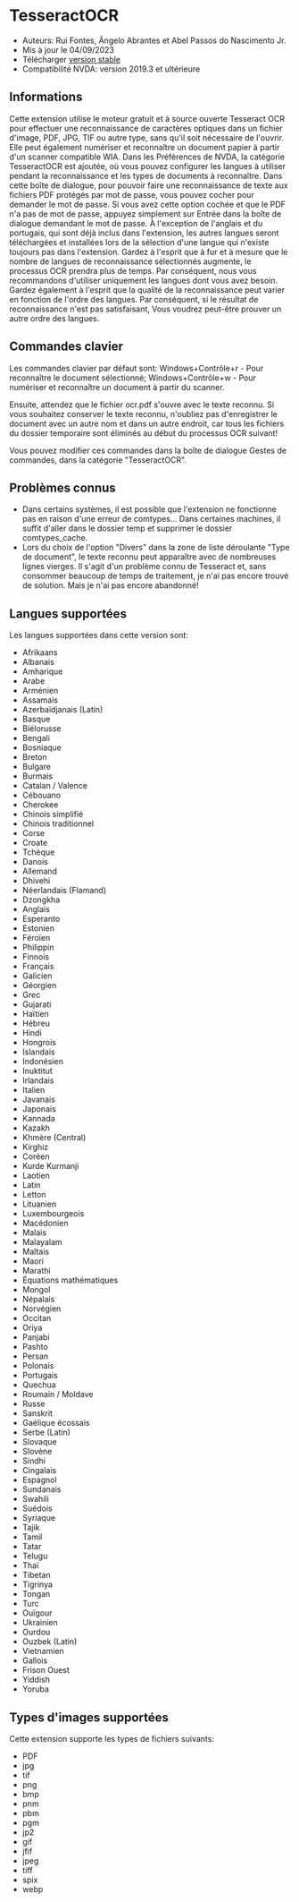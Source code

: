 # TesseractOCR


* Auteurs: Rui Fontes, Ângelo Abrantes et Abel Passos do Nascimento Jr.
* Mis à jour le 04/09/2023
* Télécharger [version stable][1]
* Compatibilité NVDA: version 2019.3 et ultérieure


## Informations

Cette extension utilise le moteur gratuit et à source ouverte Tesseract OCR pour effectuer une reconnaissance de caractères optiques dans un fichier d'image, PDF, JPG, TIF ou autre type, sans qu'il soit nécessaire de l'ouvrir.
Elle peut également numériser et reconnaître un document papier à partir  d'un scanner compatible WIA.
Dans les Préférences de NVDA, la catégorie TesseractOCR est ajoutée, où vous pouvez configurer les langues à utiliser pendant la reconnaissance et les types de documents à reconnaître.
Dans cette boîte de dialogue, pour pouvoir faire une reconnaissance de texte aux fichiers PDF protégés par mot de passe, vous pouvez cocher pour demander le mot de passe.
Si vous avez cette option cochée et que le PDF n'a pas de mot de passe, appuyez simplement sur Entrée dans la boîte de dialogue demandant le mot de passe.
À l'exception de l'anglais et du portugais, qui sont déjà inclus dans l'extension, les autres langues seront téléchargées et installées lors de la sélection d'une langue qui n'existe toujours pas dans l'extension.
Gardez à l'esprit que à fur et à mesure que le nombre de langues  de reconnaissance sélectionnés augmente, le processus OCR prendra plus de temps.
Par conséquent, nous vous recommandons d'utiliser uniquement les langues dont vous avez besoin.
Gardez également à l'esprit que la qualité de la reconnaissance peut varier en fonction de l'ordre des langues.
Par conséquent, si le résultat de reconnaissance n'est pas satisfaisant, Vous voudrez peut-être prouver un autre ordre des langues.


## Commandes clavier

Les commandes clavier par défaut sont:
Windows+Contrôle+r - Pour reconnaître le document sélectionné;
Windows+Contrôle+w - Pour numériser et reconnaître un document à partir du scanner.

Ensuite, attendez que le fichier ocr.pdf s'ouvre avec le texte reconnu.
Si vous souhaitez conserver le texte reconnu, n'oubliez pas d'enregistrer le document avec un autre nom et dans un autre endroit, car tous les fichiers du dossier temporaire sont éliminés au début du processus OCR suivant!

Vous pouvez modifier ces commandes dans la boîte de dialogue Gestes de commandes, dans la catégorie "TesseractOCR".


## Problèmes connus

* Dans certains systèmes, il est possible que l'extension ne fonctionne pas en raison d'une erreur de comtypes...
Dans certaines machines, il suffit d'aller dans le dossier temp et supprimer le dossier comtypes_cache.
* Lors du choix de l'option "Divers" dans la zone de liste déroulante "Type de document", le texte reconnu peut apparaître avec de nombreuses lignes vierges.
Il s'agit d'un problème connu de Tesseract et, sans consommer beaucoup de temps de traitement, je n'ai pas encore trouvé de solution. Mais je n'ai pas encore abandonné!


## Langues supportées

Les langues supportées dans cette version sont:
* Afrikaans
* Albanais
* Amharique
* Arabe
* Arménien
* Assamais
* Azerbaïdjanais (Latin)
* Basque
* Biélorusse
* Bengali
* Bosniaque
* Breton
* Bulgare
* Burmais
* Catalan / Valence
* Cébouano
* Cherokee
* Chinois simplifié
* Chinois traditionnel
* Corse
* Croate
* Tchèque
* Danois
* Allemand
* Dhivehi
* Néerlandais (Flamand)
* Dzongkha
* Anglais
* Esperanto
* Estonien
* Féroïen
* Philippin
* Finnois
* Français
* Galicien
* Géorgien
* Grec
* Gujarati
* Haïtien
* Hébreu
* Hindi
* Hongrois
* Islandais
* Indonésien
* Inuktitut
* Irlandais
* Italien
* Javanais
* Japonais
* Kannada
* Kazakh
* Khmère (Central)
* Kirghiz
* Coréen
* Kurde Kurmanji
* Laotien
* Latin
* Letton
* Lituanien
* Luxembourgeois
* Macédonien
* Malais
* Malayalam
* Maltais
* Maori
* Marathi
* Équations mathématiques
* Mongol
* Népalais
* Norvégien
* Occitan
* Oriya
* Panjabi
* Pashto
* Persan
* Polonais
* Portugais
* Quechua
* Roumain / Moldave
* Russe
* Sanskrit
* Gaélique écossais
* Serbe (Latin)
* Slovaque
* Slovène
* Sindhi
* Cingalais
* Espagnol
* Sundanais
* Swahili
* Suédois
* Syriaque
* Tajik
* Tamil
* Tatar
* Telugu
* Thaï
* Tibetan
* Tigrinya
* Tongan
* Turc
* Ouïgour
* Ukrainien
* Ourdou
* Ouzbek (Latin)
* Vietnamien
* Gallois
* Frison Ouest
* Yiddish
* Yoruba


## Types d'images supportées

Cette extension supporte les types de fichiers suivants:
* PDF
* jpg
* tif
* png
* bmp
* pnm
* pbm
* pgm
* jp2
* gif
* jfif
* jpeg
* tiff
* spix
* webp


[1]: https://github.com/ruifontes/tesseractOCR/releases/download/2023.09.26/tesseractOCR-2023.09.26.nvda-addon
